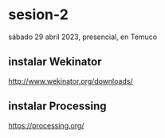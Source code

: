 # sesion-2

sábado 29 abril 2023, presencial, en Temuco

## instalar Wekinator

http://www.wekinator.org/downloads/

## instalar Processing

https://processing.org/
